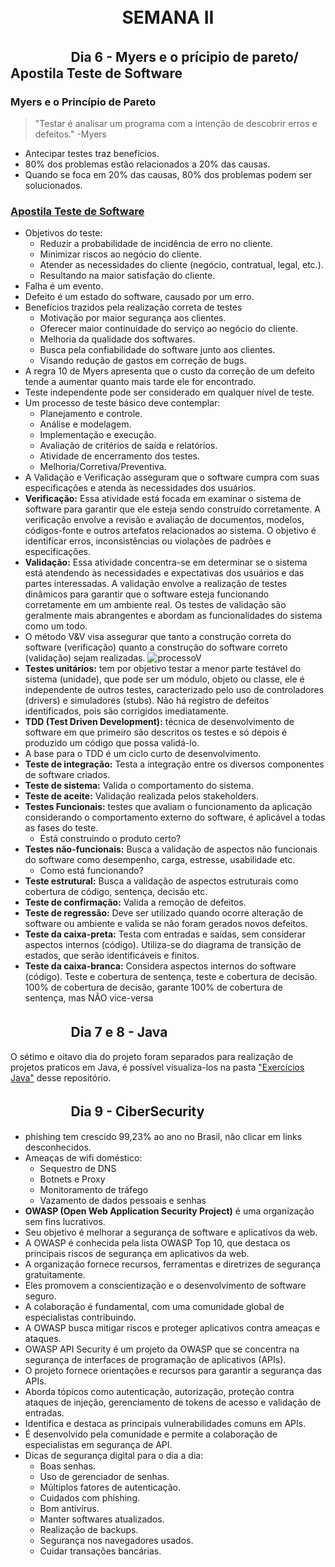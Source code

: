 ㅤㅤ
 <div align="center">

# SEMANA II
</div>

## ㅤㅤㅤㅤㅤDia 6 - Myers e o prícipio de pareto/ Apostila Teste de Software

### **Myers e o Princípio de Pareto**
> "Testar é analisar um programa com a intenção de descobrir erros e defeitos."
> -Myers
* Antecipar testes traz benefícios.
* 80% dos problemas estão relacionados a 20% das causas.
* Quando se foca em 20% das causas, 80% dos problemas podem ser solucionados.

### [**Apostila Teste de Software**](https://www.pjf.mg.gov.br/secretarias/sarh/edital/interno/selecao2015/arquivos/apostilas/modulo4_p.pdf)
* Objetivos do teste:
    * Reduzir a probabilidade de incidência de erro no cliente. 
    * Minimizar riscos ao negócio do cliente.
    * Atender as necessidades do cliente (negócio, contratual, legal, etc.).
    * Resultando na maior satisfação do cliente.
* Falha é um evento.
* Defeito é um estado do software, causado por um erro.
* Benefícios trazidos pela realização correta de testes
    * Motivação por maior segurança aos clientes.
    * Oferecer maior continuidade do serviço ao negócio do cliente.
    * Melhoria da qualidade dos softwares.
    * Busca pela confiabilidade do software junto aos clientes.
    * Visando redução de gastos em correção de bugs.
* A regra 10 de Myers apresenta que o custo da correção de um defeito tende a aumentar quanto mais tarde ele for encontrado.
* Teste independente pode ser considerado em qualquer nível de teste.
* Um processo de teste básico deve contemplar: 
    * Planejamento e controle.
    * Análise e modelagem.
    * Implementação e execução.
    * Avaliação de critérios de saída e relatórios.
    * Atividade de encerramento dos testes.
    * Melhoria/Corretiva/Preventiva.
* A Validação e Verificação asseguram que o software cumpra com suas especificações e atenda às necessidades dos usuários.
* **Verificação:** Essa atividade está focada em examinar o sistema de software para garantir que ele esteja sendo construído corretamente. A verificação envolve a revisão e avaliação de documentos, modelos, códigos-fonte e outros artefatos relacionados ao sistema. O objetivo é identificar erros, inconsistências ou violações de padrões e especificações.
* **Validação:** Essa atividade concentra-se em determinar se o sistema está atendendo às necessidades e expectativas dos usuários e das partes interessadas. A validação envolve a realização de testes dinâmicos para garantir que o software esteja funcionando corretamente em um ambiente real. Os testes de validação são geralmente mais abrangentes e abordam as funcionalidades do sistema como um todo.
* O método V&V visa assegurar que tanto a construção correta do software (verificação) quanto a construção do software correto (validação) sejam realizadas. 
![processoV](https://gitlab.com/letsquicia/compass/-/raw/main/images/processoV.JPG)
* **Testes unitários:** tem por objetivo testar a menor parte testável do sistema (unidade), que pode ser um módulo, objeto ou classe, ele é independente de outros testes, caracterizado pelo uso de controladores (drivers) e simuladores (stubs). Não há registro de defeitos identificados, pois são corrigidos imediatamente. 
* **TDD (Test Driven Development):** técnica de desenvolvimento de software em que primeiro são descritos os testes e só depois é produzido um código que possa validá-lo.
* A base para o TDD é um ciclo curto de desenvolvimento. 
* **Teste de integração:** Testa a integração entre os diversos componentes de software criados.
* **Teste de sistema:** Valida o comportamento do sistema.
* **Teste de aceite:** Validação realizada pelos stakeholders. 
* **Testes Funcionais:** testes que avaliam o funcionamento da aplicação considerando o comportamento externo do software, é aplicável a todas as fases do teste.
    * Está construindo o produto certo?
* **Testes não-funcionais:** Busca a validação de aspectos não funcionais do software como desempenho, carga, estresse, usabilidade etc.
    * Como está funcionando?
* **Teste estrutural:** Busca a validação de aspectos estruturais como cobertura de código, sentença, decisão etc.
* **Teste de confirmação:** Valida a remoção de defeitos. 
* **Teste de regressão:** Deve ser utilizado quando ocorre alteração de software ou ambiente e valida se não foram gerados novos defeitos.
* **Teste da caixa-preta:** Testa com entradas e saídas, sem considerar aspectos internos (código). Utiliza-se do diagrama de transição de estados, que serão identificáveis e finitos.
* **Teste da caixa-branca:** Considera aspectos internos do software (código). Teste e cobertura de sentença, teste e cobertura de decisão. 100% de cobertura de decisão, garante 100% de cobertura de sentença, mas NÃO vice-versa


## ㅤㅤㅤㅤㅤDia 7 e 8 - Java 
O sétimo e oitavo dia do projeto foram separados para realização de projetos praticos em Java, é possível visualiza-los na pasta ["Exercícios Java"](https://gitlab.com/letsquicia/compass/-/tree/main/Sprint%201%20-%20Processos%20%C3%81geis%20e%20Fundamentos%20de%20Teste/Exerc%C3%ADcios%20Java) desse repositório. 

## ㅤㅤㅤㅤㅤDia 9 - CiberSecurity 
* phishing tem crescido 99,23% ao ano no Brasil, não clicar em links desconhecidos.
* Ameaças de wifi doméstico:
    * Sequestro de DNS
    * Botnets e Proxy
    * Monitoramento de tráfego
    * Vazamento de dados pessoais e senhas
* **OWASP (Open Web Application Security Project)** é uma organização sem fins lucrativos.
* Seu objetivo é melhorar a segurança de software e aplicativos da web.
* A OWASP é conhecida pela lista OWASP Top 10, que destaca os principais riscos de segurança em aplicativos da web.
* A organização fornece recursos, ferramentas e diretrizes de segurança gratuitamente.
* Eles promovem a conscientização e o desenvolvimento de software seguro.
* A colaboração é fundamental, com uma comunidade global de especialistas contribuindo.
* A OWASP busca mitigar riscos e proteger aplicativos contra ameaças e ataques.
* OWASP API Security é um projeto da OWASP que se concentra na segurança de interfaces de programação de aplicativos (APIs).
* O projeto fornece orientações e recursos para garantir a segurança das APIs.
* Aborda tópicos como autenticação, autorização, proteção contra ataques de injeção, gerenciamento de tokens de acesso e validação de entradas.
* Identifica e destaca as principais vulnerabilidades comuns em APIs.
* É desenvolvido pela comunidade e permite a colaboração de especialistas em segurança de API.
* Dicas de segurança digital para o dia a dia:
    * Boas senhas.
    * Uso de gerenciador de senhas.
    * Múltiplos fatores de autenticação. 
    * Cuidados com phishing.
    * Bom antivirus. 
    * Manter softwares atualizados.
    * Realização de backups.
    * Segurança nos navegadores usados.
    * Cuidar transações bancárias. 



